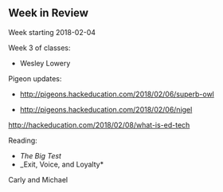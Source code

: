## Week in Review

Week starting 2018-02-04


Week 3 of classes:

* Wesley Lowery


Pigeon updates: 

* http://pigeons.hackeducation.com/2018/02/06/superb-owl

* http://pigeons.hackeducation.com/2018/02/06/nigel


http://hackeducation.com/2018/02/08/what-is-ed-tech


Reading: 

* _The Big Test_
* _Exit, Voice, and Loyalty*


Carly and Michael

